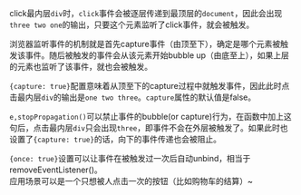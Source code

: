 click最内层`div`时，`click`事件会被逐层传递到最顶层的`document`，因此会出现`three two one`的输出，只要这个元素监听了click事件，就会被触发。  

浏览器监听事件的机制就是首先capture事件（由顶至下），确定是哪个元素被触发该事件。随后被触发的事件会从该元素开始bubble up（由底至上），如果上层的元素也监听了该事件，就也会被触发。  

`{capture: true}`配置意味着从顶至下的capture过程中就触发事件，因此此时点击最内层`div`的输出是`one two three`。`capture`属性的默认值是false。  

`e,stopPropagation()`可以禁止事件的bubble(or capture)行为，在函数中加上这句后，点击最内层`div`只会出现`three`，即事件不会在外层被触发了。如果此时也设置了`{capture: true}`的话，向下的事件传递也会被阻止。

`{once: true}`设置可以让事件在被触发过一次后自动unbind，相当于removeEventListener()。  
应用场景可以是一个只想被人点击一次的按钮（比如购物车的结算）~